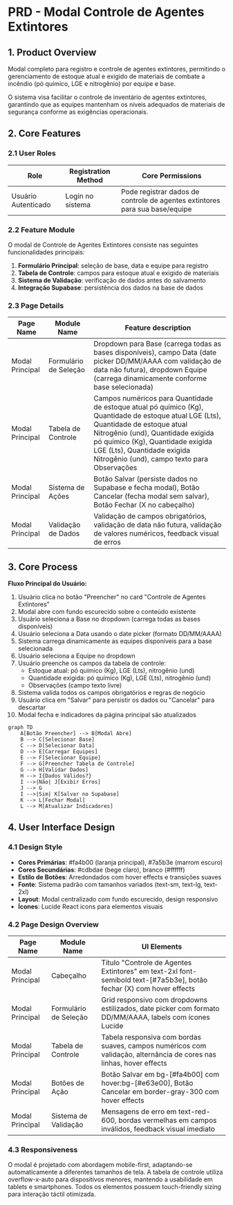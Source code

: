 # PRD - Modal Controle de Agentes Extintores

## 1. Product Overview

Modal completo para registro e controle de agentes extintores, permitindo o gerenciamento de estoque atual e exigido de materiais de combate a incêndio (pó químico, LGE e nitrogênio) por equipe e base.

O sistema visa facilitar o controle de inventário de agentes extintores, garantindo que as equipes mantenham os níveis adequados de materiais de segurança conforme as exigências operacionais.

## 2. Core Features

### 2.1 User Roles

| Role | Registration Method | Core Permissions |
|------|---------------------|------------------|
| Usuário Autenticado | Login no sistema | Pode registrar dados de controle de agentes extintores para sua base/equipe |

### 2.2 Feature Module

O modal de Controle de Agentes Extintores consiste nas seguintes funcionalidades principais:

1. **Formulário Principal**: seleção de base, data e equipe para registro
2. **Tabela de Controle**: campos para estoque atual e exigido de materiais
3. **Sistema de Validação**: verificação de dados antes do salvamento
4. **Integração Supabase**: persistência dos dados na base de dados

### 2.3 Page Details

| Page Name | Module Name | Feature description |
|-----------|-------------|---------------------|
| Modal Principal | Formulário de Seleção | Dropdown para Base (carrega todas as bases disponíveis), campo Data (date picker DD/MM/AAAA com validação de data não futura), dropdown Equipe (carrega dinamicamente conforme base selecionada) |
| Modal Principal | Tabela de Controle | Campos numéricos para Quantidade de estoque atual pó químico (Kg), Quantidade de estoque atual LGE (Lts), Quantidade de estoque atual Nitrogênio (und), Quantidade exigida pó químico (Kg), Quantidade exigida LGE (Lts), Quantidade exigida Nitrogênio (und), campo texto para Observações |
| Modal Principal | Sistema de Ações | Botão Salvar (persiste dados no Supabase e fecha modal), Botão Cancelar (fecha modal sem salvar), Botão Fechar (X no cabeçalho) |
| Modal Principal | Validação de Dados | Validação de campos obrigatórios, validação de data não futura, validação de valores numéricos, feedback visual de erros |

## 3. Core Process

**Fluxo Principal do Usuário:**

1. Usuário clica no botão "Preencher" no card "Controle de Agentes Extintores"
2. Modal abre com fundo escurecido sobre o conteúdo existente
3. Usuário seleciona a Base no dropdown (carrega todas as bases disponíveis)
4. Usuário seleciona a Data usando o date picker (formato DD/MM/AAAA)
5. Sistema carrega dinamicamente as equipes disponíveis para a base selecionada
6. Usuário seleciona a Equipe no dropdown
7. Usuário preenche os campos da tabela de controle:
   - Estoque atual: pó químico (Kg), LGE (Lts), nitrogênio (und)
   - Quantidade exigida: pó químico (Kg), LGE (Lts), nitrogênio (und)
   - Observações (campo texto livre)
8. Sistema valida todos os campos obrigatórios e regras de negócio
9. Usuário clica em "Salvar" para persistir os dados ou "Cancelar" para descartar
10. Modal fecha e indicadores da página principal são atualizados

```mermaid
graph TD
    A[Botão Preencher] --> B[Modal Abre]
    B --> C[Selecionar Base]
    C --> D[Selecionar Data]
    D --> E[Carregar Equipes]
    E --> F[Selecionar Equipe]
    F --> G[Preencher Tabela de Controle]
    G --> H[Validar Dados]
    H --> I{Dados Válidos?}
    I -->|Não| J[Exibir Erros]
    J --> G
    I -->|Sim| K[Salvar no Supabase]
    K --> L[Fechar Modal]
    L --> M[Atualizar Indicadores]
```

## 4. User Interface Design

### 4.1 Design Style

- **Cores Primárias**: #fa4b00 (laranja principal), #7a5b3e (marrom escuro)
- **Cores Secundárias**: #cdbdae (bege claro), branco (#ffffff)
- **Estilo de Botões**: Arredondados com hover effects e transições suaves
- **Fonte**: Sistema padrão com tamanhos variados (text-sm, text-lg, text-2xl)
- **Layout**: Modal centralizado com fundo escurecido, design responsivo
- **Ícones**: Lucide React icons para elementos visuais

### 4.2 Page Design Overview

| Page Name | Module Name | UI Elements |
|-----------|-------------|-------------|
| Modal Principal | Cabeçalho | Título "Controle de Agentes Extintores" em text-2xl font-semibold text-[#7a5b3e], botão fechar (X) com hover effects |
| Modal Principal | Formulário de Seleção | Grid responsivo com dropdowns estilizados, date picker com formato DD/MM/AAAA, labels com ícones Lucide |
| Modal Principal | Tabela de Controle | Tabela responsiva com bordas suaves, campos numéricos com validação, alternância de cores nas linhas, hover effects |
| Modal Principal | Botões de Ação | Botão Salvar em bg-[#fa4b00] com hover:bg-[#e63e00], Botão Cancelar em border-gray-300 com hover effects |
| Modal Principal | Sistema de Validação | Mensagens de erro em text-red-600, bordas vermelhas em campos inválidos, feedback visual imediato |

### 4.3 Responsiveness

O modal é projetado com abordagem mobile-first, adaptando-se automaticamente a diferentes tamanhos de tela. A tabela de controle utiliza overflow-x-auto para dispositivos menores, mantendo a usabilidade em tablets e smartphones. Todos os elementos possuem touch-friendly sizing para interação táctil otimizada.